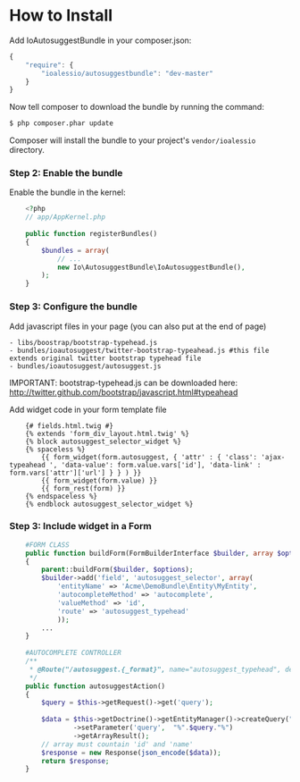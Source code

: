 How to Install
==============

Add IoAutosuggestBundle in your composer.json:

```js
{
    "require": {
        "ioalessio/autosuggestbundle": "dev-master"
    }
}
```

Now tell composer to download the bundle by running the command:

``` bash
$ php composer.phar update
```

Composer will install the bundle to your project's `vendor/ioalessio` directory.

### Step 2: Enable the bundle

Enable the bundle in the kernel:

``` php
    <?php
    // app/AppKernel.php
    
    public function registerBundles()
    {
        $bundles = array(
            // ...
            new Io\AutosuggestBundle\IoAutosuggestBundle(),
        );
    }
```

### Step 3: Configure the bundle
Add javascript files in your page (you can also put at the end of page) 

    - libs/boostrap/bootstrap-typehead.js
    - bundles/ioautosuggest/twitter-bootstrap-typeahead.js #this file extends original twitter bootstrap typehead file
    - bundles/ioautosuggest/autosuggest.js

IMPORTANT: bootstrap-typehead.js can be downloaded here: http://twitter.github.com/bootstrap/javascript.html#typeahead 


Add widget code in your form template file 

``` twig
    {# fields.html.twig #}
    {% extends 'form_div_layout.html.twig' %}
    {% block autosuggest_selector_widget %}
    {% spaceless %}
        {{ form_widget(form.autosuggest, { 'attr' : { 'class': 'ajax-typeahead ', 'data-value': form.value.vars['id'], 'data-link' : form.vars['attr']['url'] } } ) }}
        {{ form_widget(form.value) }}
        {{ form_rest(form) }}
    {% endspaceless %}
    {% endblock autosuggest_selector_widget %}

```

### Step 3: Include widget in a Form

``` php
    #FORM CLASS
    public function buildForm(FormBuilderInterface $builder, array $options)
    {
        parent::buildForm($builder, $options);
        $builder->add('field', 'autosuggest_selector', array(
            'entityName' => 'Acme\DemoBundle\Entity\MyEntity',
            'autocompleteMethod' => 'autocomplete',
            'valueMethod' => 'id',
            'route' => 'autosuggest_typehead'
            ));
        ...
    }
    
    #AUTOCOMPLETE CONTROLLER
    /**
     * @Route("/autosuggest.{_format}", name="autosuggest_typehead", defaults={"_format"="json"})
     */
    public function autosuggestAction()
    {
        $query = $this->getRequest()->get('query');
        
        $data = $this->getDoctrine()->getEntityManager()->createQuery("SELECT e.id, e.name AS name FROM AcmeDemoBundle:MyEntity e WHERE e.name LIKE :query")
                ->setParameter('query',  "%".$query."%")
                ->getArrayResult();                
        // array must countain 'id' and 'name' 
        $response = new Response(json_encode($data));
        return $response;
    }
```

